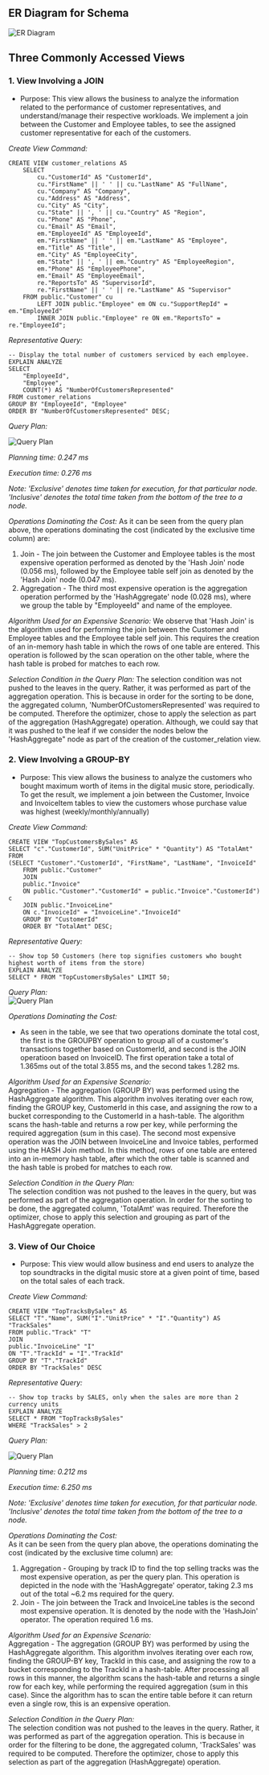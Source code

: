 ## ER Diagram for Schema

![ER Diagram](./entity_relationship_diagram.png "ERD")

## Three Commonly Accessed Views

### 1. View Involving a JOIN

* Purpose: This view allows the business to analyze the information related to the performance of customer representatives, and understand/manage their respective workloads. We implement a join between the Customer and Employee tables, to see the assigned customer representative for each of the customers.

*Create View Command:*
```
CREATE VIEW customer_relations AS
    SELECT 
        cu."CustomerId" AS "CustomerId",
        cu."FirstName" || ' ' || cu."LastName" AS "FullName",
        cu."Company" AS "Company",
        cu."Address" AS "Address",
        cu."City" AS "City",
        cu."State" || ', ' || cu."Country" AS "Region",
        cu."Phone" AS "Phone",
        cu."Email" AS "Email",
        em."EmployeeId" AS "EmployeeId",
        em."FirstName" || ' ' || em."LastName" AS "Employee",
        em."Title" AS "Title",
        em."City" AS "EmployeeCity",
        em."State" || ', ' || em."Country" AS "EmployeeRegion",
        em."Phone" AS "EmployeePhone",
        em."Email" AS "EmployeeEmail",
        re."ReportsTo" AS "SupervisorId",
        re."FirstName" || ' ' || re."LastName" AS "Supervisor"
    FROM public."Customer" cu
        LEFT JOIN public."Employee" em ON cu."SupportRepId" = em."EmployeeId"
        INNER JOIN public."Employee" re ON em."ReportsTo" = re."EmployeeId";
```

*Representative Query:*
```
-- Display the total number of customers serviced by each employee.
EXPLAIN ANALYZE
SELECT 
	"EmployeeId",
	"Employee",
	COUNT(*) AS "NumberOfCustomersRepresented"	
FROM customer_relations
GROUP BY "EmployeeId", "Employee"
ORDER BY "NumberOfCustomersRepresented" DESC;
```

*Query Plan:*

![Query Plan](./query_plans/view1.PNG "Query Plan for Customer Relations View")

*Planning time: 0.247 ms*

*Execution time: 0.276 ms*

*Note: 'Exclusive' denotes time taken for execution, for that particular node. 'Inclusive' denotes the total time taken from the bottom of the tree to a node.*

*Operations Dominating the Cost:*
As it can be seen from the query plan above, the operations dominating the cost (indicated by the exclusive time column) are:    
1. Join - The join between the Customer and Employee tables is the most expensive operation performed as denoted by the 'Hash Join' node (0.056 ms), followed by the Employee table self join as denoted by the 'Hash Join' node (0.047 ms).
2. Aggregation - The third most expensive operation is the aggregation operation performed by the 'HashAggregate' node (0.028 ms), where we group the table by "EmployeeId" and name of the employee.

*Algorithm Used for an Expensive Scenario:*
We observe that 'Hash Join' is the algorithm used for performing the join between the Customer and Employee tables and the Employee table self join. This requires the creation of an in-memory hash table in which the rows of one table are entered. This operation is followed by the scan operation on the other table, where the hash table is probed for matches to each row.

*Selection Condition in the Query Plan:*
The selection condition was not pushed to the leaves in the query. Rather, it was performed as part of the aggregation operation. This is because in order for the sorting to be done, the aggregated column, 'NumberOfCustomersRepresented' was required to be computed. Therefore the optimizer, chose to apply the selection as part of the aggregation (HashAggregate) operation. Although, we could say that it was pushed to the leaf if we consider the nodes below the 'HashAggregate" node as part of the creation of the customer_relation view.

### 2. View Involving a GROUP-BY

* Purpose: This view allows the business to analyze the customers who bought maximum worth of items in the digital music store, periodically. To get the result, we implement a join between the Customer, Invoice and InvoiceItem tables to view the customers whose purchase value was highest (weekly/monthly/annually)

*Create View Command:*  
```
CREATE VIEW "TopCustomersBySales" AS
SELECT "c"."CustomerId", SUM("UnitPrice" * "Quantity") AS "TotalAmt"
FROM
(SELECT "Customer"."CustomerId", "FirstName", "LastName", "InvoiceId"
	FROM public."Customer"
	JOIN 
	public."Invoice"
	ON public."Customer"."CustomerId" = public."Invoice"."CustomerId") c
	JOIN public."InvoiceLine"
	ON c."InvoiceId" = "InvoiceLine"."InvoiceId"
	GROUP BY "CustomerId"
	ORDER BY "TotalAmt" DESC;
```

*Representative Query:*  
```
-- Show top 50 Customers (here top signifies customers who bought highest worth of items from the store)
EXPLAIN ANALYZE 
SELECT * FROM "TopCustomersBySales" LIMIT 50;  
```

*Query Plan:*  
![Query Plan](./query_plans/view2.PNG "Query Plan for Top Customers View")

*Operations Dominating the Cost:*  
- As seen in the table, we see that two operations dominate the total cost, the first is the GROUPBY operation to group all of a customer's transactions together based on CustomerId, and second is the JOIN operatioon based on InvoiceID. The first operation take a total of 1.365ms out of the total 3.855 ms, and the second takes 1.282 ms.

*Algorithm Used for an Expensive Scenario:*  
Aggregation - The aggregation (GROUP BY) was performed using the HashAggregate algorithm. This algorithm involves iterating over each row, finding the GROUP key, CustomerId in this case, and assigning the row to a bucket corresponding to the CustomerId in a hash-table. The algorithm scans the hash-table and returns a row per key, while performing the required aggregation (sum in this case). The second most expensive operation was the JOIN between InvoiceLine and Invoice tables, performed using the HASH Join method. In this method, rows of one table are entered into an in-memory hash table, after which the other table is scanned and the hash table is probed for matches to each row.   

*Selection Condition in the Query Plan:*  
The selection condition was not pushed to the leaves in the query, but was performed as part of the aggregation operation. In order for the sorting to be done, the aggregated column, 'TotalAmt' was required. Therefore the optimizer, chose to apply this selection and grouping as part of the HashAggregate operation.

### 3. View of Our Choice

* Purpose: This view would allow business and end users to analyze the top soundtracks in the digital music store at a given point of time, based on the total sales of each track.

*Create View Command:*  
```
CREATE VIEW "TopTracksBySales" AS
SELECT "T"."Name", SUM("I"."UnitPrice" * "I"."Quantity") AS "TrackSales"
FROM public."Track" "T"
JOIN
public."InvoiceLine" "I"
ON "T"."TrackId" = "I"."TrackId"
GROUP BY "T"."TrackId"
ORDER BY "TrackSales" DESC
```

*Representative Query:*  
```
-- Show top tracks by SALES, only when the sales are more than 2 currency units
EXPLAIN ANALYZE 
SELECT * FROM "TopTracksBySales"
WHERE "TrackSales" > 2  
```

*Query Plan:*  

![Query Plan](./query_plans/view3.PNG "Query Plan for Top Tracks View")

*Planning time: 0.212 ms*

*Execution time: 6.250 ms*

*Note: 'Exclusive' denotes time taken for execution, for that particular node. 'Inclusive' denotes the total time taken from the bottom of the tree to a node.*

*Operations Dominating the Cost:*    
As it can be seen from the query plan above, the operations dominating the cost (indicated by the exclusive time column) are:    
1. Aggregation - Grouping by track ID to find the top selling tracks was the most expensive operation, as per the query plan. This operation is depicted in the node with the 'HashAggregate' operator, taking 2.3 ms out of the total ~6.2 ms required for the query.  
2. Join - The join between the Track and InvoiceLine tables is the second most expensive operation. It is denoted by the node with the 'HashJoin' operator. The operation required 1.6 ms.  

*Algorithm Used for an Expensive Scenario:*  
Aggregation - The aggregation (GROUP BY) was performed by using the HashAggregate algorithm. This algorithm involves iterating over each row, finding the GROUP-BY key, TrackId in this case, and assigning the row to a bucket corresponding to the TrackId in a hash-table. After processing all rows in this manner, the algorithm scans the hash-table and returns a single row for each key, while performing the required aggregation (sum in this case). Since the algorithm has to scan the entire table before it can return even a single row, this is an expensive operation.

*Selection Condition in the Query Plan:*  
The selection condition was not pushed to the leaves in the query. Rather, it was performed as part of the aggregation operation. This is because in order for the filtering to be done, the aggregated column, 'TrackSales' was required to be computed. Therefore the optimizer, chose to apply this selection as part of the aggregation (HashAggregate) operation.
